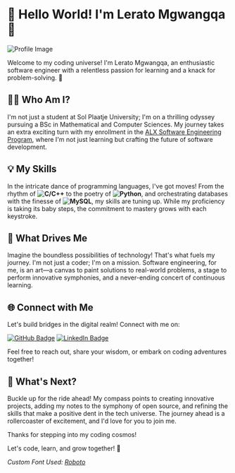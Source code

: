 # 🚀 **Hello World! I'm Lerato Mgwangqa** 🌟

![Profile Image](https://images.unsplash.com/photo-1674707619293-d71bd8d7afa3?q=80&w=1587&auto=format&fit=crop&ixlib=rb-4.0.3&ixid=M3wxMjA3fDB8MHxwaG90by1wYWdlfHx8fGVufDB8fHx8fA%3D%3D)

Welcome to my coding universe! I'm Lerato Mgwangqa, an enthusiastic software engineer with a relentless passion for learning and a knack for problem-solving. 🌈

## 👩‍💻 **Who Am I?**

I'm not just a student at Sol Plaatje University; I'm on a thrilling odyssey pursuing a BSc in Mathematical and Computer Sciences. My journey takes an extra exciting turn with my enrollment in the [ALX Software Engineering Program](https://tech.alxafrica.com/software-engineering-programme-johannesburg), where I'm not just learning but crafting the future of software development.

## 💡 **My Skills**

In the intricate dance of programming languages, I've got moves! From the rhythm of **![C/C++](https://img.shields.io/badge/C%2FC%2B%2B-007ACC?style=for-the-badge&logo=c%2B%2B&logoColor=white)** to the poetry of **![Python](https://img.shields.io/badge/Python-3776AB?style=for-the-badge&logo=python&logoColor=white)**, and orchestrating databases with the finesse of **![MySQL](https://img.shields.io/badge/MySQL-4479A1?style=for-the-badge&logo=mysql&logoColor=white)**, my skills are tuning up. While my proficiency is taking its baby steps, the commitment to mastery grows with each keystroke.

## 🚀 **What Drives Me**

Imagine the boundless possibilities of technology! That's what fuels my journey. I'm not just a coder; I'm on a mission. Software engineering, for me, is an art—a canvas to paint solutions to real-world problems, a stage to perform innovative symphonies, and a never-ending concert of continuous learning.

## 🌐 **Connect with Me**

Let's build bridges in the digital realm! Connect with me on:

[![GitHub Badge](https://img.shields.io/badge/github-%23121011.svg?&style=for-the-badge&logo=github&logoColor=white)](https://github.com/Ivyratermgwangqa) [![LinkedIn Badge](https://img.shields.io/badge/linkedin-%230077B5.svg?&style=for-the-badge&logo=linkedin&logoColor=white)](https://www.linkedin.com/in/lerato-mgwangqa-941344238)

Feel free to reach out, share your wisdom, or embark on coding adventures together!

## 🚀 **What's Next?**

Buckle up for the ride ahead! My compass points to creating innovative projects, adding my notes to the symphony of open source, and refining the skills that make a positive dent in the tech universe. The journey ahead is a rollercoaster of excitement, and I'd love for you to join me.

Thanks for stepping into my coding cosmos!

Let's code, learn, and grow together! 🚀

*Custom Font Used: [Roboto](https://fonts.google.com/specimen/Roboto)*
